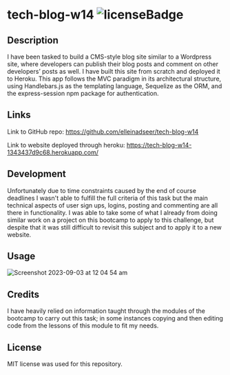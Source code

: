 # tech-blog-w14 ![licenseBadge](https://img.shields.io/badge/license-MIT-blue.svg)

## Description

I have been tasked to build a CMS-style blog site similar to a Wordpress site, where developers can publish their blog posts and comment on other developers’ posts as well. I have built this site from scratch and deployed it to Heroku. This app follows the MVC paradigm in its architectural structure, using Handlebars.js as the templating language, Sequelize as the ORM, and the express-session npm package for authentication. 

## Links

Link to GitHub repo: 
https://github.com/elleinadseer/tech-blog-w14

Link to website deployed through heroku:
https://tech-blog-w14-1343437d9c68.herokuapp.com/

## Development
Unfortunately due to time constraints caused by the end of course deadlines I wasn't able to fulfill the full criteria of this task but the main technical aspects of user sign ups, logins, posting and commenting are all there in functionality. I was able to take some of what I already from doing similar work on a project on this bootcamp to apply to this challenge, but despite that it was still difficult to revisit this subject and to apply it to a new website. 

## Usage
![Screenshot 2023-09-03 at 12 04 54 am](https://github.com/elleinadseer/tech-blog-w14/assets/126515415/5c661bea-b655-4058-b3a3-688d827b3222)

## Credits

I have heavily relied on information taught through the modules of the bootcamp to carry out this task; in some instances copying and then editing code from the lessons of this module to fit my needs. 

## License

MIT license was used for this repository. 
